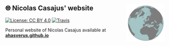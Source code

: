 ## :globe_with_meridians: Nicolas Casajus' website <img src="https://raw.githubusercontent.com/ahasverus/ahasverus.github.io/master/layout/img/profile.png" height="120" align="right"/>

[![License: CC
BY 4.0](https://img.shields.io/badge/License-CC%20BY%204.0-lightgreen.svg)](https://choosealicense.com/licenses/cc-by-4.0/)
[![Travis](https://travis-ci.org/ahasverus/ahasverus.github.io.svg?branch=master)](https://travis-ci.org/ahasverus/ahasverus.github.io)

Personal website of Nicolas Casajus available at [**ahasverus.github.io**](https://ahasverus.github.io)
